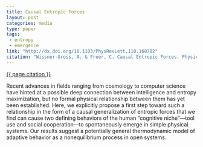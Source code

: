```yaml
---
title: Causal Entropic Forces
layout: post
categories: media
type: paper
tags:
 - entropy
 - emergence
link: "http://dx.doi.org/10.1103/PhysRevLett.110.168702"
citation: "Wissner-Gross, A. & Freer, C. Causal Entropic Forces. Physical Review Letters 110, (2013)."
---
```


[{{ page.citation }}]({{page.link}})  

<!--start-->

Recent advances in fields ranging from cosmology to computer science have hinted at a possible deep connection between intelligence and entropy maximization, but no formal physical relationship between them has yet been established. Here, we explicitly propose a first step toward such a relationship in the form of a causal generalization of entropic forces that we find can cause two defining behaviors of the human “cognitive niche”—tool use and social cooperation—to spontaneously emerge in simple physical systems. Our results suggest a potentially general thermodynamic model of adaptive behavior as a nonequilibrium process in open systems.

<!--end-->
